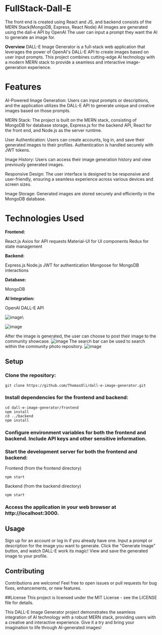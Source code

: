 # FullStack-Dall-E
The front end is created using React and JS, and backend consists of the MERN Stack(MongoDB, Express, React Node) All images are generated using the dall-e API by OpenAI
The user can input a prompt they want the AI to generate an image for.

**Overview**
DALL-E Image Generator is a full-stack web application that leverages the power of OpenAI's DALL-E API to create images based on user input prompts. This project combines cutting-edge AI technology with a modern MERN stack to provide a seamless and interactive image-generation experience.

# Features

AI-Powered Image Generation: Users can input prompts or descriptions, and the application utilizes the DALL-E API to generate unique and creative images based on those prompts.

MERN Stack: The project is built on the MERN stack, consisting of MongoDB for database storage, Express.js for the backend API, React for the front end, and Node.js as the server runtime.

User Authentication: Users can create accounts, log in, and save their generated images to their profiles. Authentication is handled securely with JWT tokens.

Image History: Users can access their image generation history and view previously generated images.

Responsive Design: The user interface is designed to be responsive and user-friendly, ensuring a seamless experience across various devices and screen sizes.

Image Storage: Generated images are stored securely and efficiently in the MongoDB database.

# Technologies Used

**Frontend:**

React.js
Axios for API requests
Material-UI for UI components
Redux for state management

**Backend:**

Express.js
Node.js
JWT for authentication
Mongoose for MongoDB interactions

**Database:**

MongoDB

**AI Integration:**

OpenAI DALL-E API

![image](https://github.com/ThomasOli/FullStack-Dall-E/assets/51518411/840ac90d-dab5-4770-b9db-0c902748173a)\

![image](https://github.com/ThomasOli/FullStack-Dall-E/assets/51518411/89b03ede-3bd6-4162-99c4-9b332f884529)

After the image is generated, the user can choose to post their image to the community showcase.
![image](https://github.com/ThomasOli/FullStack-Dall-E/assets/51518411/b35b6a68-6ea4-46d8-bb40-f78fd578ae19)
The search bar can be used to search within the community photo repository.
![image](https://github.com/ThomasOli/FullStack-Dall-E/assets/51518411/6e4dfd07-ada5-4386-a560-f8e65dac75f5)






## Setup
### Clone the repository:
```
git clone https://github.com/ThomasOli/dall-e-image-generator.git

```
### Install dependencies for the frontend and backend:

```
cd dall-e-image-generator/frontend
npm install
cd ../backend
npm install
```
### Configure environment variables for both the frontend and backend. Include API keys and other sensitive information.

### Start the development server for both the frontend and backend:


Frontend (from the frontend directory)
```
npm start
```
Backend (from the backend directory)
```
npm start
```
### Access the application in your web browser at http://localhost:3000.

## Usage
Sign up for an account or log in if you already have one.
Input a prompt or description for the image you want to generate.
Click the "Generate Image" button, and watch DALL-E work its magic!
View and save the generated image to your profile.

## Contributing
Contributions are welcome! Feel free to open issues or pull requests for bug fixes, enhancements, or new features.

##License
This project is licensed under the MIT License - see the LICENSE file for details.

This DALL-E Image Generator project demonstrates the seamless integration of AI technology with a robust MERN stack, providing users with a creative and interactive experience. Give it a try and bring your imagination to life through AI-generated images!
